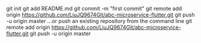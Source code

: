 git init
git add README.md
git commit -m "first commit"
git remote add origin https://github.com/LiuJQ9674Git/abc-microservice-flutter.git
git push -u origin master
…or push an existing repository from the command line
 git remote add origin https://github.com/LiuJQ9674Git/abc-microservice-flutter.git
git push -u origin master